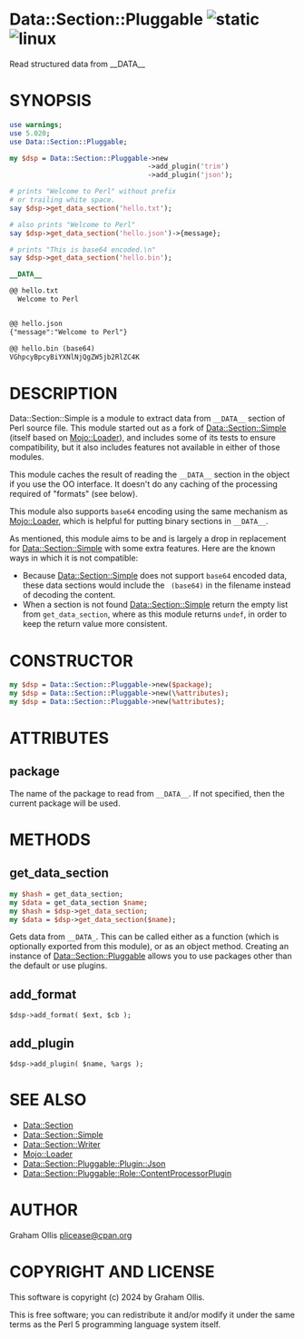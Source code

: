 # Data::Section::Pluggable ![static](https://github.com/uperl/Data-Section-Pluggable/workflows/static/badge.svg) ![linux](https://github.com/uperl/Data-Section-Pluggable/workflows/linux/badge.svg)

Read structured data from \_\_DATA\_\_

# SYNOPSIS

```perl
use warnings;
use 5.020;
use Data::Section::Pluggable;

my $dsp = Data::Section::Pluggable->new
                                  ->add_plugin('trim')
                                  ->add_plugin('json');

# prints "Welcome to Perl" without prefix
# or trailing white space.
say $dsp->get_data_section('hello.txt');

# also prints "Welcome to Perl"
say $dsp->get_data_section('hello.json')->{message};

# prints "This is base64 encoded.\n"
say $dsp->get_data_section('hello.bin');

__DATA__

@@ hello.txt
  Welcome to Perl


@@ hello.json
{"message":"Welcome to Perl"}

@@ hello.bin (base64)
VGhpcyBpcyBiYXNlNjQgZW5jb2RlZC4K
```

# DESCRIPTION

Data::Section::Simple is a module to extract data from `__DATA__` section of Perl source file.
This module started out as a fork of [Data::Section::Simple](https://metacpan.org/pod/Data::Section::Simple) (itself based on [Mojo::Loader](https://metacpan.org/pod/Mojo::Loader)),
and includes some of its tests to ensure compatibility, but it also includes features not
available in either of those modules.

This module caches the result of reading the `__DATA__` section in the object if you use the OO
interface.  It doesn't do any caching of the processing required of "formats" (see below).

This module also supports `base64` encoding using the same mechanism as [Mojo::Loader](https://metacpan.org/pod/Mojo::Loader), which
is helpful for putting binary sections in `__DATA__`.

As mentioned, this module aims to be and is largely a drop in replacement for [Data::Section::Simple](https://metacpan.org/pod/Data::Section::Simple)
with some extra features.  Here are the known ways in which it is not compatible:

- Because [Data::Section::Simple](https://metacpan.org/pod/Data::Section::Simple) does not support `base64` encoded data, these data sections
would include the ` (base64)` in the filename instead of decoding the content.
- When a section is not found [Data::Section::Simple](https://metacpan.org/pod/Data::Section::Simple) return the empty list from `get_data_section`,
where as this module returns `undef`, in order to keep the return value more consistent.

# CONSTRUCTOR

```perl
my $dsp = Data::Section::Pluggable->new($package);
my $dsp = Data::Section::Pluggable->new(\%attributes);
my $dsp = Data::Section::Pluggable->new(%attributes);
```

# ATTRIBUTES

## package

The name of the package to read from `__DATA__`.  If not specified, then
the current package will be used.

# METHODS

## get\_data\_section

```perl
my $hash = get_data_section;
my $data = get_data_section $name;
my $hash = $dsp->get_data_section;
my $data = $dsp->get_data_section($name);
```

Gets data from `__DATA_`.  This can be called either as a function (which is
optionally exported from this module), or as an object method.  Creating an
instance of [Data::Section::Pluggable](https://metacpan.org/pod/Data::Section::Pluggable) allows you to use packages other than
the default or use plugins.

## add\_format

```
$dsp->add_format( $ext, $cb );
```

## add\_plugin

```
$dsp->add_plugin( $name, %args );
```

# SEE ALSO

- [Data::Section](https://metacpan.org/pod/Data::Section)
- [Data::Section::Simple](https://metacpan.org/pod/Data::Section::Simple)
- [Data::Section::Writer](https://metacpan.org/pod/Data::Section::Writer)
- [Mojo::Loader](https://metacpan.org/pod/Mojo::Loader)
- [Data::Section::Pluggable::Plugin::Json](https://metacpan.org/pod/Data::Section::Pluggable::Plugin::Json)
- [Data::Section::Pluggable::Role::ContentProcessorPlugin](https://metacpan.org/pod/Data::Section::Pluggable::Role::ContentProcessorPlugin)

# AUTHOR

Graham Ollis <plicease@cpan.org>

# COPYRIGHT AND LICENSE

This software is copyright (c) 2024 by Graham Ollis.

This is free software; you can redistribute it and/or modify it under
the same terms as the Perl 5 programming language system itself.

